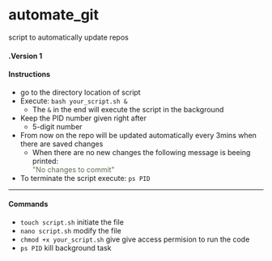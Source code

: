 # automate_git
script to automatically update repos

#### .Version 1
#### Instructions
* go to the directory location of script
* Execute: `bash your_script.sh &`
    * The `&` in the end will execute the script in the background
* Keep the PID number given right after
    * 5-digit number
* From now on the repo will be updated automatically every 3mins when there are saved changes
    * When there are no new changes the following message is beeing printed:\
    <span style="color:#5C6C54">"No changes to commit"</span> 
* To terminate the script execute:  `ps PID`




___


#### Commands
* `touch script.sh`			initiate the file 
* `nano script.sh`				modify the file
* `chmod +x your_script.sh` give   	give access permision to run the code
* `ps PID`					kill background task

